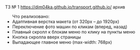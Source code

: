 ТЗ № 1
https://dim04ka.github.io/transport.github.io/
архив
<ul>Что реализовано:
  <li>	Адаптивная верстка макета (от 320px  –  до 1920px) </li>
  <li>	Переключение фото машин по кликам (вперед, назад)</li>
  <li>	Плавный скролл к блокам меню по клику на пункты меню</li>
  <li>	Кнопка скролла вверх страницы</li>
  <li>	Выпадающее главное меню (max-width: 768px)</li>
<ul>


